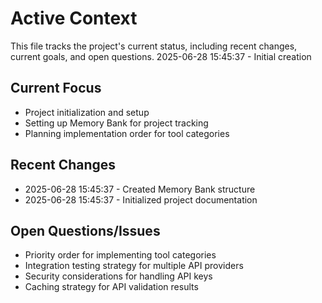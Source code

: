 # Active Context

This file tracks the project's current status, including recent changes, current goals, and open questions.
2025-06-28 15:45:37 - Initial creation

## Current Focus

* Project initialization and setup
* Setting up Memory Bank for project tracking
* Planning implementation order for tool categories

## Recent Changes

* 2025-06-28 15:45:37 - Created Memory Bank structure
* 2025-06-28 15:45:37 - Initialized project documentation

## Open Questions/Issues

* Priority order for implementing tool categories
* Integration testing strategy for multiple API providers
* Security considerations for handling API keys
* Caching strategy for API validation results